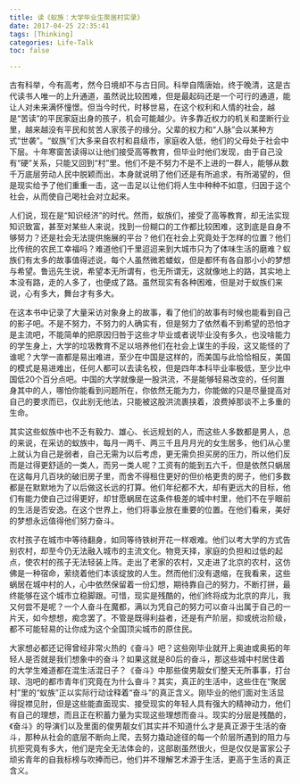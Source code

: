 ```yaml
---
title: 读《蚁族：大学毕业生聚居村实录》
date: 2017-04-25 22:35:41
tags: [Thinking]
categories: Life-Talk
toc: false

---
```


古有科举，今有高考，然今日境却不与古日同。科举自隋唐始，终于晚清，这是古代读书人唯一的上升通道，虽然说比较困难，但是最起码还是一个可行的通道，能让人对未来满怀憧憬。但当今时代，时移世易，在这个权利和人情的社会，越是“苦读”的平民家庭出身的孩子，机会可能越少。许多靠近权力的机关和垄断行业里，越来越没有平民和贫苦人家孩子的缘分。父辈的权力和“人脉”会以某种方式“世袭”。“蚁族”们大多来自农村和县级市，家庭收入低，他们的父母处于社会中下层。十年寒窗苦读得以让他们接受高等教育，但毕业时他们发现，由于自己没有“硬”关系，只能又回到“村”里。他们不是不努力不是不上进的一群人，能够从数千万底层劳动人民中脱颖而出，本身就说明了他们还是有所追求，有所渴望的，但是现实给予了他们重重一击，这一击足以让他们将人生中种种不如意，归因于这个社会，从而使自己喝社会对立起来。

人们说，现在是“知识经济”的时代。然而，蚁族们，接受了高等教育，却无法实现知识致富，甚至对某些人来说，找到一份糊口的工作都比较困难，这到底是自身不够努力？还是社会无法提供施展的平台？他们在社会上究竟处于怎样的位置？他们比传统的农民工幸福吗？难道他们千里迢迢来到大城市只为了体味生活的磨难？蚁族们有太多的故事值得述说，每个人虽然微若蝼蚁，但是都怀有各自那小小的梦想与希望。鲁迅先生说，希望本无所谓有，也无所谓无，这就像地上的路，其实地上本没有路，走的人多了，也便成了路。虽然现实有各种困难，但是对于蚁族们来说，心有多大，舞台才有多大。

在这本书中记录了大量采访对象身上的故事，看了他们的故事有时候也能看到自己的影子吧。不是不努力，不努力的人确实有，但是努力了依然看不到希望的恐怕才是主流吧，不能简单的把原因归咎于这些才毕业或者说毕业没有多久，也没啥能力的学生身上，大学的垃圾教育不足以培养他们在社会上谋生的手段，这又能怪的了谁呢？大学一直都是易出难进，至少在中国是这样的，而美国与此恰恰相反，美国的模式是易进难出，任何人都可以去读名校，但是四年本科毕业率极低，至少比中国低20个百分点吧。中国的大学就像是一股洪流，不是能够轻易改变的，任何置身其中的人，哪怕你能看到问题所在，你依然无能为力，你能做的只是尽量提高对自己的要求而已，仅此别无他法，只能被这股洪流裹挟着，浪费掉那谈不上多重的生命。

其实这些蚁族中也不乏有毅力、雄心、长远规划的人，而这些人多数都是男人，总的来说，在采访的蚁族中，每月一两千、两三千且月月光的女生居多，他们从心里上就认为自己是弱者，自己无需为以后考虑，更无需负担买房的压力，所以他们反而是过得更舒适的一类人，而另一类人呢？工资有的能到五六千，但是依然只蜗居在这每月几百块的破旧房子里，而舍不得租住更好的但价格更贵的房子，他们多数都是在默默地为了以后做这长远的打算。他们年纪都不大，却有更远大的目标，他们有能力使自己过得更好，却甘愿蜗居在这条件极差的城中村里，他们不在乎眼前的生活是否安逸。在这个世界上，他们将事业放在重要的位置。在他们看来，美好的梦想永远值得他们努力奋斗。

农村孩子在城市中等待翻身，如同等待铁树开花一样艰难。他们以考大学的方式告别农村，却至今仍无法融入城市的主流文化。物竞天择，家庭的负担和过低的起点，使农村的孩子无法轻装上阵。走出了老家的农村，又走进了北京的农村，这仿佛是一种宿命，萦绕着他们本该绽放的人生。然而他们没有退缩，在我看来，这些蜗居在城中村的人，心中依然保留着一份幻想，期待靠自己的努力，不断打拼，最终能够在这个城市立稳脚跟。可惜，现实是残酷的，他们终将成为北京的弃儿，我又何尝不是呢？一个人奋斗在魔都，满以为凭自己的努力可以奋斗出属于自己的一片天，如今想想，痴念罢了。不管是既得利益者，还是有产阶层，抑或统治阶级，都不可能轻易的让你成为这个全国顶尖城市的原住民。

大家想必都还记得曾经非常火热的《奋斗》吧？这些刚毕业就开上奥迪或奥拓的年轻人是否就是我们想象中的奋斗？如果这就是80后的奋斗，那这些城中村居住着的大学生难道都在混生活混日子？《奋斗》中那些俊男靓女们整天无所事事，打台球、泡吧的都市青年们究竟在为什么奋斗？其实，真正的生活中，这些住在“聚居村”里的“蚁族”正以实际行动诠释着“奋斗”的真正含义。刚毕业的他们面对生活显得捉襟见肘，但是这些能直面现实、接受现实的年轻人具有强大的精神动力，他们有自己的理想，而且正在积蓄力量为实现这些理想而奋斗。现实的分层是残酷的，《奋斗》的导演们以及里面的俊男靓女们其实并不知道什么才是真正源于生活的奋斗，那种从社会的底层不断向上爬，去努力撬动途径的每一个阶层所遇到的阻力与抗拒究竟有多大，他们是完全无法体会的，这部剧虽然很火，但是仅仅是富家公子顽劣青年的自我标榜与吹捧而已，他们并不理解艺术源于生活，更高于生活的真正含义。